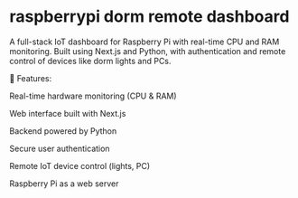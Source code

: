 # raspberrypi dorm remote dashboard
A full-stack IoT dashboard for Raspberry Pi with real-time CPU and RAM monitoring. Built using Next.js and Python, with authentication and remote control of devices like dorm lights and PCs.

🔧 Features:

Real-time hardware monitoring (CPU & RAM)

Web interface built with Next.js

Backend powered by Python

Secure user authentication

Remote IoT device control (lights, PC)

Raspberry Pi as a web server
